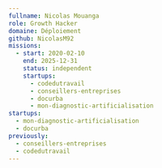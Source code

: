 ```yaml
---
fullname: Nicolas Mouanga
role: Growth Hacker
domaine: Déploiement
github: NicolasM92
missions:
  - start: 2020-02-10
    end: 2025-12-31
    status: independent
    startups:
      - codedutravail
      - conseillers-entreprises
      - docurba
      - mon-diagnostic-artificialisation
startups:
  - mon-diagnostic-artificialisation
  - docurba
previously:
  - conseillers-entreprises
  - codedutravail
---
```

